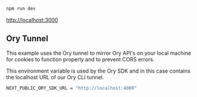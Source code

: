 ```bash
npm run dev
```

[http://localhost:3000](http://localhost:3000)

## Ory Tunnel

This example uses the Ory tunnel to mirror Ory API's on your local machine for
cookies to function properly and to prevent CORS errors.

This environment variable is used by the Ory SDK and in this case contains the
localhost URL of our Ory CLI tunnel.

```bash
NEXT_PUBLIC_ORY_SDK_URL = "http://localhost:4000"
```
